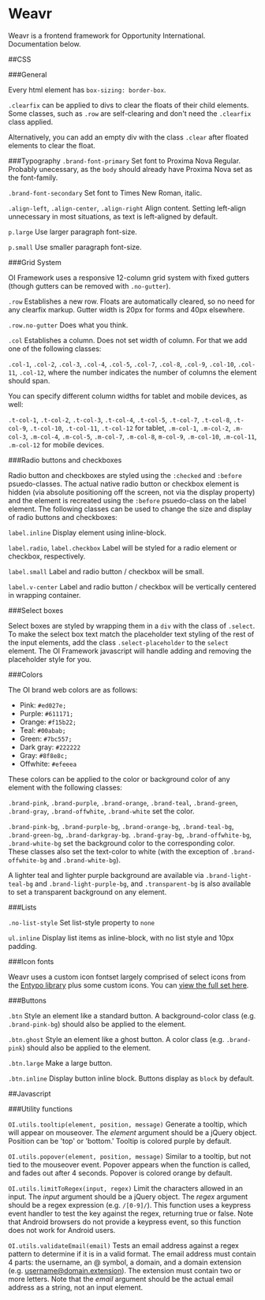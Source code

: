 Weavr
=========

Weavr is a frontend framework for Opportunity International. Documentation below.

##CSS

###General

Every html element has `box-sizing: border-box`.

`.clearfix` can be applied to divs to clear the floats of their child elements. Some classes, such as `.row` are self-clearing and don't need the `.clearfix` class applied.

Alternatively, you can add an empty div with the class `.clear` after floated elements to clear the float.

###Typography
`.brand-font-primary`
Set font to Proxima Nova Regular. Probably unecessary, as the `body` should already have Proxima Nova set as the font-family.

`.brand-font-secondary`
Set font to Times New Roman, italic.

`.align-left`, `.align-center`, `.align-right`
Align content. Setting left-align unnecessary in most situations, as text is left-aligned by default.

`p.large`
Use larger paragraph font-size.

`p.small`
Use smaller paragraph font-size.

###Grid System

OI Framework uses a responsive 12-column grid system with fixed gutters (though gutters can be removed with `.no-gutter`).

`.row`
Establishes a new row. Floats are automatically cleared, so no need for any clearfix markup. Gutter width is 20px for forms and 40px elsewhere.

`.row.no-gutter`
Does what you think.

`.col`
Establishes a column. Does not set width of column. For that we add one of the following classes:

`.col-1`, `.col-2`, `.col-3`, `.col-4`, `.col-5`, `.col-7`, `.col-8`, `.col-9`, `.col-10`, `.col-11`, `.col-12`, where the number indicates the number of columns the element should span.

You can specify different column widths for tablet and mobile devices, as well:

`.t-col-1`, `.t-col-2`, `.t-col-3`, `.t-col-4`, `.t-col-5`, `.t-col-7`, `.t-col-8`, `.t-col-9`, `.t-col-10`, `.t-col-11`, `.t-col-12` for tablet, `.m-col-1`, `.m-col-2`, `.m-col-3`, `.m-col-4`, `.m-col-5`, `.m-col-7`, `.m-col-8`, `m-col-9`, `.m-col-10`, `.m-col-11`, `.m-col-12` for mobile devices.

###Radio buttons and checkboxes

Radio button and checkboxes are styled using the `:checked` and `:before` psuedo-classes. The actual native radio button or checkbox element is hidden (via absolute positioning off the screen, not via the display property) and the element is recreated using the `:before` psuedo-class on the label element. The following classes can be used to change the size and display of radio buttons and checkboxes:

`label.inline`
Display element using inline-block.

`label.radio`, `label.checkbox`
Label will be styled for a radio element or checkbox, respectively.

`label.small`
Label and radio button / checkbox will be small.

`label.v-center`
Label and radio button / checkbox will be vertically centered in wrapping container.

###Select boxes

Select boxes are styled by wrapping them in a `div` with the class of `.select`. To make the select box text match the placeholder text styling of the rest of the input elements, add the class `.select-placeholder` to the `select` element. The OI Framework javascript will handle adding and removing the placeholder style for you.

###Colors

The OI brand web colors are as follows:

- Pink: `#ed027e;`
- Purple: `#611171;`
- Orange: `#f15b22;`
- Teal: `#00abab;`
- Green: `#7bc557;`
- Dark gray: `#222222`
- Gray: `#8f8e8c;`
- Offwhite: `#efeeea`

These colors can be applied to the color or background color of any element with the following classes:

`.brand-pink`, `.brand-purple`, `.brand-orange`, `.brand-teal`, `.brand-green`, `.brand-gray`, `.brand-offwhite`, `.brand-white` set the color.

`.brand-pink-bg`, `.brand-purple-bg`, `.brand-orange-bg`, `.brand-teal-bg`, `.brand-green-bg`, `.brand-darkgray-bg`. `.brand-gray-bg`, `.brand-offwhite-bg`, `.brand-white-bg` set the background color to the corresponding color. These classes also set the text-color to white (with the exception of `.brand-offwhite-bg` and `.brand-white-bg`).

A lighter teal and lighter purple background are available via `.brand-light-teal-bg` and `.brand-light-purple-bg`, and `.transparent-bg` is also available to set a transparent background on any element.

###Lists

`.no-list-style`
Set list-style property to `none`

`ul.inline`
Display list items as inline-block, with no list style and 10px padding.

###Icon fonts

Weavr uses a custom icon fontset largely comprised of select icons from the [Entypo library](http://www.entypo.com/) plus some custom icons. You can [view the full set here](http://opportunityintl.github.io/Weavr/icons).

###Buttons

`.btn`
Style an element like a standard button. A background-color class (e.g. `.brand-pink-bg`) should also be applied to the element.

`.btn.ghost`
Style an element like a ghost button. A color class (e.g. `.brand-pink`) should also be applied to the element.

`.btn.large`
Make a large button.

`.btn.inline`
Display button inline block. Buttons display as `block` by default.

##Javascript

###Utility functions

`OI.utils.tooltip(element, position, message)`
Generate a tooltip, which will appear on mouseover. The _element_ argument should be a jQuery object. Position can be 'top' or 'bottom.' Tooltip is colored purple by default.

`OI.utils.popover(element, position, message)`
Similar to a tooltip, but not tied to the mouseover event. Popover appears when the function is called, and fades out after 4 seconds. Popover is colored orange by default.

`OI.utils.limitToRegex(input, regex)`
Limit the characters allowed in an input. The _input_ argument should be a jQuery object. The _regex_ argument should be a regex expression (e.g. `/[0-9]/`). This function uses a keypress event handler to test the key against the regex, returning true or false. Note that Android browsers do not provide a keypress event, so this function does not work for Android users.

`OI.utils.validateEmail(email)`
Tests an email address against a regex pattern to determine if it is in a valid format. The email address must contain 4 parts: the username, an @ symbol, a domain, and a domain extension (e.g. username@domain.extension). The extension must contain two or more letters. Note that the _email_ argument should be the actual email address as a string, not an input element.
